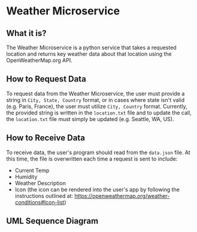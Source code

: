 # Weather Microservice

## What it is?

The Weather Microservice is a python service that takes a requested location and returns key weather data about that location using the OpenWeatherMap.org API.

## How to Request Data

To request data from the Weather Microservice, the user must provide a string in `City, State, Country` format, or in cases where state isn't valid (e.g. Paris, France), the user must utilize `City, Country` format. Currently, the provided string is written in the `location.txt` file and to update the call, the `location.txt` file must simply be updated (e.g. Seattle, WA, US).

## How to Receive Data

To receive data, the user's program should read from the `data.json` file. At this time, the file is overwritten each time a request is sent to include:
- Current Temp
- Humidity
- Weather Description
- Icon (the icon can be rendered into the user's app by following the instructions outlined at: https://openweathermap.org/weather-conditions#Icon-list)

## UML Sequence Diagram

